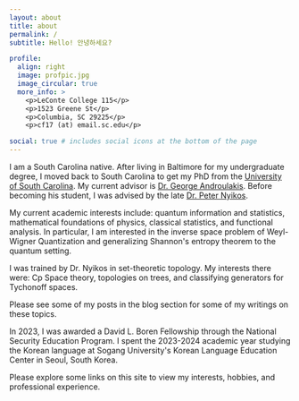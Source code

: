 ```yaml
---
layout: about
title: about
permalink: /
subtitle: Hello! 안녕하세요?

profile:
  align: right
  image: profpic.jpg
  image_circular: true
  more_info: >
    <p>LeConte College 115</p>
    <p>1523 Greene St</p>
    <p>Columbia, SC 29225</p>
    <p>cf17 (at) email.sc.edu</p>

social: true # includes social icons at the bottom of the page
---
```

I am a South Carolina native. After living in Baltimore for my undergraduate
degree, I moved back to South Carolina to get my PhD from the <a
href='https://sc.edu'>University of
South Carolina</a>. My current advisor is <a
href='https://people.math.sc.edu/androula/'>Dr. George Androulakis</a>. Before
becoming his student, I was advised by the late <a
href='https://people.math.sc.edu/nyikos/'>Dr. Peter Nyikos</a>. 

My current academic interests include: quantum information and statistics,
mathematical foundations of physics, classical statistics, and functional
analysis. In particular, I am interested in the inverse space
problem of Weyl-Wigner Quantization and generalizing Shannon's entropy theorem
to the quantum setting.

I was trained by Dr. Nyikos in set-theoretic topology. My interests there were:
Cp Space theory, topologies on trees, and classifying generators for Tychonoff
spaces. 

Please see some of my posts in the blog section for some of my writings on
these topics.

In 2023, I was awarded a David L. Boren Fellowship through the National
Security Education Program. I spent the 2023-2024 academic year studying the
Korean language at Sogang University's Korean Language Education Center in
Seoul, South Korea. 

Please explore some links on this site to view my interests, hobbies, and
professional experience.
